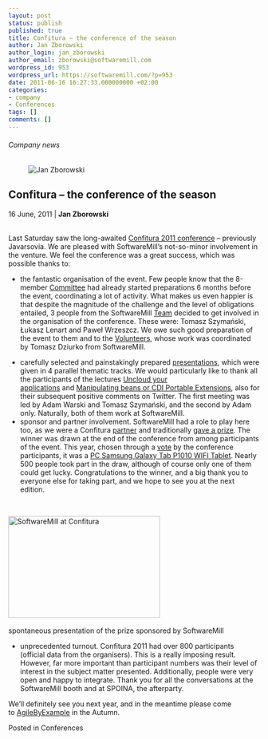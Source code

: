 ```yaml
---
layout: post
status: publish
published: true
title: Confitura – the conference of the season
author: Jan Zborowski
author_login: jan_zborowski
author_email: zborowski@softwaremill.com
wordpress_id: 953
wordpress_url: https://softwaremill.com/?p=953
date: 2011-06-16 16:27:33.000000000 +02:00
categories:
- company
- Conferences
tags: []
comments: []
---
```


<h6>Company news</h6>
<div class="post-header clearfix">
<figure><div class="image"><img src="https://softwaremill.com/wp-content/uploads/2013/04/zborowski.jpg" alt="Jan Zborowski"></div></figure><div class="title">
<h2 class="font-dark-blue font-normal">Confitura – the conference of the season</h2>16 June, 2011 | <b>Jan Zborowski</b><br><br>
</div>
</div>
<div class="post-rows"><div class="text">
<p id="Postyarchiwalne-Confitura–theconferenceoftheseason">Last Saturday saw the long-awaited <a title="Confitura.pl" href="http://confitura.pl/" rel="nofollow">Confitura 2011 conference</a> – previously Javarsovia. We are pleased with SoftwareMill’s not-so-minor involvement in the venture. We feel the conference was a great success, which was possible thanks to:</p>
<ul>
<li>
<p>the fantastic organisation of the event. Few people know that the 8-member <a title="Confitura 2011 Committee" href="http://confitura.pl/kapitula" rel="nofollow">Committee</a> had already started preparations 6 months before the event, coordinating a lot of activity. What makes us even happier is that despite the magnitude of the challenge and the level of obligations entailed, 3 people from the SoftwareMill <a title="SoftwareMill Team" href="http://softwaremill.pl/zespol.html" rel="nofollow">Team</a> decided to get involved in the organisation of the conference. These were: Tomasz Szymański, Łukasz Lenart and Paweł Wrzeszcz. We owe such good preparation of the event to them and to the <a title="Confitura 2011 Volunteers" href="http://confitura.pl/view/9" rel="nofollow">Volunteers</a>, whose work was coordinated by Tomasz Dziurko from SoftwareMill.</p>
</li>
<li>carefully selected and painstakingly prepared <a title="Confitura 2011 presentations" href="http://confitura.pl/presentations" rel="nofollow">presentations</a>, which were given in 4 parallel thematic tracks. We would particularly like to thank all the participants of the lectures <a title="go to presentation" href="http://t.co/nCDan5R" rel="nofollow">Uncloud your applications</a> and <a title="go to presentation" href="http://slidesha.re/lvx3hh" rel="nofollow">Manipulating beans or CDI Portable Extensions</a>, also for their subsequent positive comments on Twitter. The first meeting was led by Adam Warski and Tomasz Szymański, and the second by Adam only. Naturally, both of them work at SoftwareMill.</li>
<li>sponsor and partner involvement. SoftwareMill had a role to play here too, as we were a Confitura <a title="SoftwareMill a Confitury 2011 partner!" href="http://softwaremill.pl/blog/?p=490" rel="nofollow">partner</a> and traditionally <a title="At Confitura 2011, SoftwareMill will give..." href="http://softwaremill.pl/blog/?p=519" rel="nofollow">gave a prize</a>. The winner was drawn at the end of the conference from among participants of the event. This year, chosen through a <a title="Confitura 2011 competition - Choose your prize" href="http://softwaremill.pl/blog/?p=501" rel="nofollow">vote</a> by the conference participants, it was a <a href="http://www.samsung.com/pl/consumer/mobile-phone/mobile-phones/smartphone/GT-P1010CWAXEO/index.idx?pagetype=prd_detail" rel="nofollow">PC Samsung Galaxy Tab P1010 WIFI Tablet</a>. Nearly 500 people took part in the draw, although of course only one of them could get lucky. Congratulations to the winner, and a big thank you to everyone else for taking part, and we hope to see you at the next edition.</li>
</ul>
<p> </p>
<p><img title="SoftwareMill at Confitura" alt="SoftwareMill at Confitura" src="https://kiwi.softwaremill.com/download/attachments/24412402/image2013-7-1%2012%3A53%3A17.png?version=1&amp;modificationDate=1372762358466&amp;api=v2" width="304" height="204" data-image-src="/download/attachments/24412402/image2013-7-1%2012%3A53%3A17.png?version=1&amp;modificationDate=1372762358466&amp;api=v2"> </p>
<p>spontaneous presentation of the prize sponsored by SoftwareMill</p>
<ul>
<li>unprecedented turnout. Confitura 2011 had over 800 participants (official data from the organisers). This is a really imposing result. However, far more important than participant numbers was their level of interest in the subject matter presented. Additionally, people were very open and happy to integrate. Thank you for all the conversations at the SoftwareMill booth and at SPOINA, the afterparty.</li>
</ul>
<p>We’ll definitely see you next year, and in the meantime please come to <a title="AgileByExample.com" href="http://agilebyexample.com/" rel="nofollow">AgileByExample</a> in the Autumn.</p>
</div></div>
<div class="post-footer">Posted in Conferences</div>
